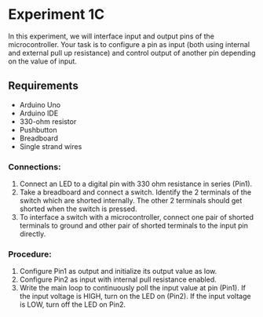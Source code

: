 # Experiment 1C

In this experiment, we will interface input and output pins of the microcontroller. Your task is to configure a pin as input (both using internal and external pull up resistance) and control output of another pin depending on the value of input.

## Requirements
* Arduino Uno
* Arduino IDE
* 330-ohm resistor 
* Pushbutton
* Breadboard
* Single strand wires

### Connections:
1. Connect an LED to a digital pin with 330 ohm resistance in series (Pin1).
2. Take a breadboard and connect a switch. Identify the 2 terminals of the switch which are shorted internally. The other 2 terminals should get shorted when the switch is pressed.
3. To interface a switch with a microcontroller, connect one pair of shorted terminals to ground and other pair of shorted terminals to the input pin directly. 

### Procedure:
1. Configure Pin1 as output and initialize its output value as low.
2. Configure Pin2 as input with internal pull resistance enabled.
3. Write the main loop to continuously poll the input value at pin (Pin1). If the input voltage is HIGH, turn on the LED on (Pin2). If the input voltage is LOW, turn off the LED on Pin2.

